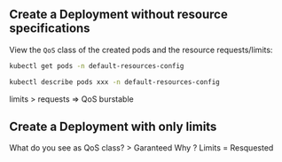 ## Create a Deployment without resource specifications

View the `QoS` class of the created pods and the resource requests/limits: 

```sh
kubectl get pods -n default-resources-config
```

```sh
kubectl describe pods xxx -n default-resources-config
```

limits > requests => QoS burstable


## Create a Deployment with only limits

What do you see as QoS class? > Garanteed
Why ? Limits = Resquested 

